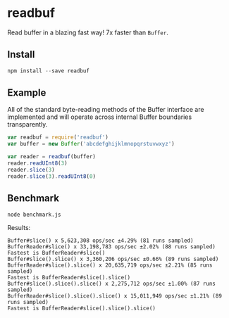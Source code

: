 # readbuf
Read buffer in a blazing fast way! 7x faster than `Buffer`.

## Install

```js
npm install --save readbuf
```

## Example

All of the standard byte-reading methods of the Buffer interface are implemented and will operate across internal Buffer boundaries transparently.

```js
var readbuf = require('readbuf')
var buffer = new Buffer('abcdefghijklmnopqrstuvwxyz')

var reader = readbuf(buffer)
reader.readUInt8(3)
reader.slice(3)
reader.slice(3).readUInt8(0)
```

## Benchmark

```sh
node benchmark.js
```

Results:

```
Buffer#slice() x 5,623,308 ops/sec ±4.29% (81 runs sampled)
BufferReader#slice() x 33,198,783 ops/sec ±2.02% (88 runs sampled)
Fastest is BufferReader#slice()
Buffer#slice().slice() x 3,360,206 ops/sec ±0.66% (89 runs sampled)
BufferReader#slice().slice() x 20,635,719 ops/sec ±2.21% (85 runs sampled)
Fastest is BufferReader#slice().slice()
Buffer#slice().slice().slice() x 2,275,712 ops/sec ±1.00% (87 runs sampled)
BufferReader#slice().slice().slice() x 15,011,949 ops/sec ±1.21% (89 runs sampled)
Fastest is BufferReader#slice().slice().slice()
```
